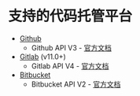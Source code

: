 # 支持的代码托管平台

- [Github](./github.md)
  - Github API V3 - [官方文档](https://developer.github.com/v3)
- [Gitlab](./gitlab.md) (v11.0+)
  - Gitlab API V4 - [官方文档](https://docs.gitlab.com/ce/api)
- [Bitbucket](./bitbucket.md)
  - Bitbucket API V2 - [官方文档](https://developer.atlassian.com/bitbucket/api/2/reference)
